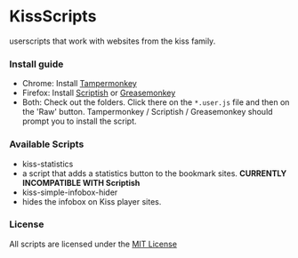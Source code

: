 # KissScripts
userscripts that work with websites from the kiss family.

### Install guide
 - Chrome: Install [Tampermonkey](https://chrome.google.com/webstore/detail/tampermonkey/dhdgffkkebhmkfjojejmpbldmpobfkfo?hl=de)
 - Firefox: Install [Scriptish](https://addons.mozilla.org/de/firefox/addon/scriptish/) or [Greasemonkey](https://addons.mozilla.org/de/firefox/addon/greasemonkey/)
 - Both: Check out the folders. Click there on the ```*.user.js``` file and then on the 'Raw' button. Tampermonkey / Scriptish / Greasemonkey should prompt you to install the script.

### Available Scripts
 - kiss-statistics
  - a script that adds a statistics button to the bookmark sites. **CURRENTLY INCOMPATIBLE WITH Scriptish**
 - kiss-simple-infobox-hider
  - hides the infobox on Kiss player sites.

### License
All scripts are licensed under the [MIT License](./LICENSE)
